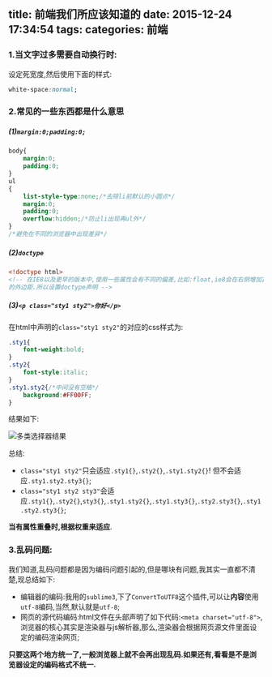 title: 前端我们所应该知道的
date: 2015-12-24 17:34:54
tags:
categories: 前端
---
### 1.当文字过多需要自动换行时:
设定死宽度,然后使用下面的样式:
```css
white-space:normal;
```
### 2.常见的一些东西都是什么意思
##### (1)`margin:0;padding:0;`
``` css
body{
    margin:0;
    padding:0;
}
ul
{
    list-style-type:none;/*去除li前默认的小圆点*/
    margin:0;
    padding:0;
    overflow:hidden;/*防止li出现再ul外*/
}
/*避免在不同的浏览器中出现差异*/
```
##### (2)`doctype`
``` html
<!doctype html>
<!-- 在IE8以及更早的版本中,使用一些属性会有不同的偏差,比如:float,ie8会在右侧增加17px
的外边距.所以设置doctype声明 -->
```
##### (3)`<p class="sty1 sty2">你好</p>`
在html中声明的`class="sty1 sty2"`的对应的css样式为:
``` css
.sty1{
    font-weight:bold;
}
.sty2{
    font-style:italic;
}
.sty1.sty2{/*中间没有空格*/
    background:#FF00FF;
}
```
结果如下:

![多类选择器结果](http://7xphbb.com1.z0.glb.clouddn.com/css-float-1.png)

总结:

- `class="sty1 sty2"`只会适应`.sty1{}`,`.sty2{}`,`.sty1.sty2{}`! 但不会适应`.sty1.sty2.sty3{}`;
- `class="sty1 sty2 sty3"`会适应`.sty1{}`,`.sty2{}`,`sty3{}`,`.sty1.sty2{}`,`.sty1.sty3{}`,`.sty2.sty3{}`,`.sty1.sty2.sty3{}`;

**当有属性重叠时,根据权重来适应**.

### 3.乱码问题:
我们知道,乱码问题都是因为编码问题引起的,但是哪块有问题,我其实一直都不清楚,现总结如下:

- 编辑器的编码:我用的`sublime3`,下了`ConvertToUTF8`这个插件,可以让**内容**使用`utf-8`编码,当然,默认就是`utf-8`;
- 网页的源代码编码:html文件在头部声明了如下代码:`<meta charset="utf-8">`,浏览器的核心其实是渲染器与js解析器,那么,渲染器会根据网页源文件里面设定的编码渲染网页;

**只要这两个地方统一了,一般浏览器上就不会再出现乱码.如果还有,看看是不是浏览器设定的编码格式不统一.**
